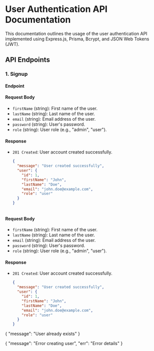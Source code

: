 
# User Authentication API Documentation

This documentation outlines the usage of the user authentication API implemented using Express.js, Prisma, Bcrypt, and JSON Web Tokens (JWT).

## API Endpoints

### 1. Signup

#### Endpoint


#### Request Body
- `firstName` (string): First name of the user.
- `lastName` (string): Last name of the user.
- `email` (string): Email address of the user.
- `password` (string): User's password.
- `role` (string): User role (e.g., "admin", "user").

#### Response
- `201 Created`: User account created successfully.
  ```json
  {
    "message": "User created successfully",
    "user": {
      "id": 1,
      "firstName": "John",
      "lastName": "Doe",
      "email": "john.doe@example.com",
      "role": "user"
    }
  }



#### Request Body
- `firstName` (string): First name of the user.
- `lastName` (string): Last name of the user.
- `email` (string): Email address of the user.
- `password` (string): User's password.
- `role` (string): User role (e.g., "admin", "user").

#### Response
- `201 Created`: User account created successfully.
  ```json
  {
    "message": "User created successfully",
    "user": {
      "id": 1,
      "firstName": "John",
      "lastName": "Doe",
      "email": "john.doe@example.com",
      "role": "user"
    }
  }


{
  "message": "User already exists"
}



{
  "message": "Error creating user",
  "err": "Error details"
}




